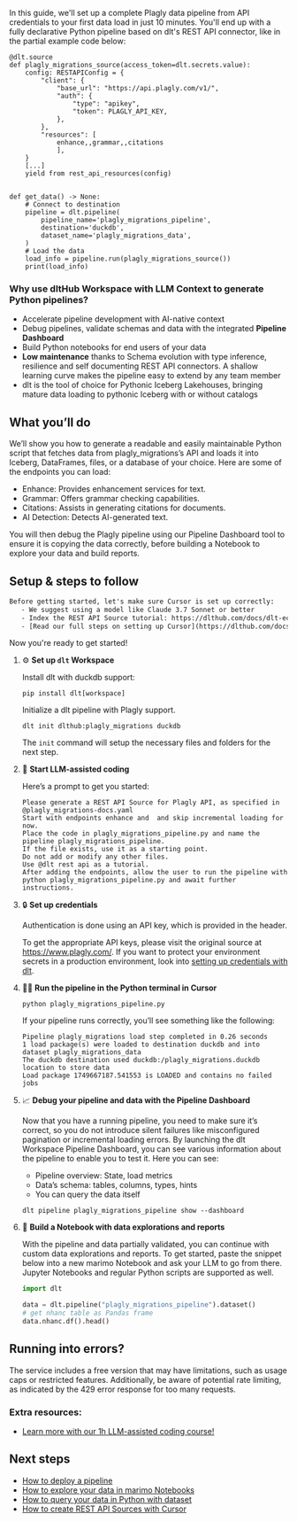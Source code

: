 In this guide, we'll set up a complete Plagly data pipeline from API credentials to your first data load in just 10 minutes. You'll end up with a fully declarative Python pipeline based on dlt's REST API connector, like in the partial example code below:

```python-outcome
@dlt.source
def plagly_migrations_source(access_token=dlt.secrets.value):
    config: RESTAPIConfig = {
        "client": {
            "base_url": "https://api.plagly.com/v1/",
            "auth": {
                "type": "apikey",
                "token": PLAGLY_API_KEY,
            },
        },
        "resources": [
            enhance,,grammar,,citations
            ],
    }
    [...]
    yield from rest_api_resources(config)


def get_data() -> None:
    # Connect to destination
    pipeline = dlt.pipeline(
        pipeline_name='plagly_migrations_pipeline',
        destination='duckdb',
        dataset_name='plagly_migrations_data', 
    )
    # Load the data
    load_info = pipeline.run(plagly_migrations_source())
    print(load_info) 
```

### Why use dltHub Workspace with LLM Context to generate Python pipelines?

- Accelerate pipeline development with AI-native context
- Debug pipelines, validate schemas and data with the integrated **Pipeline Dashboard**
- Build Python notebooks for end users of your data
- **Low maintenance** thanks to Schema evolution with type inference, resilience and self documenting REST API connectors. A shallow learning curve makes the pipeline easy to extend by any team member
- dlt is the tool of choice for Pythonic Iceberg Lakehouses, bringing mature data loading to pythonic Iceberg with or without catalogs

## What you’ll do

We’ll show you how to generate a readable and easily maintainable Python script that fetches data from plagly_migrations’s API and loads it into Iceberg, DataFrames, files, or a database of your choice. Here are some of the endpoints you can load:

- Enhance: Provides enhancement services for text.
- Grammar: Offers grammar checking capabilities.
- Citations: Assists in generating citations for documents.
- AI Detection: Detects AI-generated text.

You will then debug the Plagly pipeline using our Pipeline Dashboard tool to ensure it is copying the data correctly, before building a Notebook to explore your data and build reports.

## Setup & steps to follow

```default
Before getting started, let's make sure Cursor is set up correctly:
   - We suggest using a model like Claude 3.7 Sonnet or better
   - Index the REST API Source tutorial: https://dlthub.com/docs/dlt-ecosystem/verified-sources/rest_api/ and add it to context as **@dlt rest api**
   - [Read our full steps on setting up Cursor](https://dlthub.com/docs/dlt-ecosystem/llm-tooling/cursor-restapi#23-configuring-cursor-with-documentation)
```

Now you're ready to get started!

1. ⚙️ **Set up `dlt` Workspace**
    
    Install dlt with duckdb support:
    ```shell
    pip install dlt[workspace]
    ```

    Initialize a dlt pipeline with Plagly support.
    ```shell
    dlt init dlthub:plagly_migrations duckdb
    ```

    The `init` command will setup the necessary files and folders for the next step.
    
2. 🤠 **Start LLM-assisted coding**
    
    Here’s a prompt to get you started:
    
    ```prompt
    Please generate a REST API Source for Plagly API, as specified in @plagly_migrations-docs.yaml 
    Start with endpoints enhance and  and skip incremental loading for now. 
    Place the code in plagly_migrations_pipeline.py and name the pipeline plagly_migrations_pipeline. 
    If the file exists, use it as a starting point. 
    Do not add or modify any other files. 
    Use @dlt rest api as a tutorial. 
    After adding the endpoints, allow the user to run the pipeline with python plagly_migrations_pipeline.py and await further instructions.
    ```

    
3. 🔒 **Set up credentials** 
    
    Authentication is done using an API key, which is provided in the header.
    
    To get the appropriate API keys, please visit the original source at https://www.plagly.com/.
    If you want to protect your environment secrets in a production environment, look into [setting up credentials with dlt](https://dlthub.com/docs/walkthroughs/add_credentials).
    
4. 🏃‍♀️ **Run the pipeline in the Python terminal in Cursor**
    
    ```shell
    python plagly_migrations_pipeline.py
    ```
    
    If your pipeline runs correctly, you’ll see something like the following:
    
    ```shell
    Pipeline plagly_migrations load step completed in 0.26 seconds
    1 load package(s) were loaded to destination duckdb and into dataset plagly_migrations_data
    The duckdb destination used duckdb:/plagly_migrations.duckdb location to store data
    Load package 1749667187.541553 is LOADED and contains no failed jobs
    ```
    
5. 📈 **Debug your pipeline and data with the Pipeline Dashboard**

    Now that you have a running pipeline, you need to make sure it’s correct, so you do not introduce silent failures like misconfigured pagination or incremental loading errors. By launching the dlt Workspace Pipeline Dashboard, you can see various information about the pipeline to enable you to test it. Here you can see:
    - Pipeline overview: State, load metrics
    - Data’s schema: tables, columns, types, hints
    - You can query the data itself
    
    ```shell
    dlt pipeline plagly_migrations_pipeline show --dashboard
    ```
    
6. 🐍 **Build a Notebook with data explorations and reports**

    With the pipeline and data partially validated, you can continue with custom data explorations and reports. To get started, paste the snippet below into a new marimo Notebook and ask your LLM to go from there. Jupyter Notebooks and regular Python scripts are supported as well.

    
    ```python
    import dlt

   data = dlt.pipeline("plagly_migrations_pipeline").dataset()
   # get nhanc table as Pandas frame
   data.nhanc.df().head()
    ```

## Running into errors?

The service includes a free version that may have limitations, such as usage caps or restricted features. Additionally, be aware of potential rate limiting, as indicated by the 429 error response for too many requests.

### Extra resources:

- [Learn more with our 1h LLM-assisted coding course!](https://www.youtube.com/watch?v=GGid70rnJuM)

## Next steps

- [How to deploy a pipeline](https://dlthub.com/docs/walkthroughs/deploy-a-pipeline)
- [How to explore your data in marimo Notebooks](https://dlthub.com/docs/general-usage/dataset-access/marimo)
- [How to query your data in Python with dataset](https://dlthub.com/docs/general-usage/dataset-access/dataset)
- [How to create REST API Sources with Cursor](https://dlthub.com/docs/dlt-ecosystem/llm-tooling/cursor-restapi)